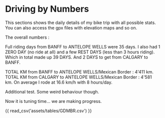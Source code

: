 # Driving by Numbers

This sections shows the daily details of my bike trip with all possible stats. You can also access the gpx files with elevation maps and so on.

The overall numbers :

Full riding days from BANFF to ANTELOPE WELLS were 35 days.
I also had 1 ZERO DAY (no ride at all) and a few REST DAYS (less than 3 hours riding). Which in total made up 39 DAYS. And 2 DAYS to get from CALGARY to BANFF. 

TOTAL KM from BANFF to ANTELOPE WELLS/Mexican Border : 4'411 km.
TOTAL KM from CALGARY to ANTELOPE WELLS/Mexican Border : 4'581 km.
On average I rode at 16.6 km/h with 8 hours/day.

<script src="javascripts/tabulator.js"> </script>

<div id="example-table"></div>

Additional test. Some weird behaviour though.

<div id="checkerboard-table"></div>

Now it is tuning time... we are making progress.

<div id="GDMBR"></div>

{{ read_csv('assets/tables/GDMBR.csv') }}

